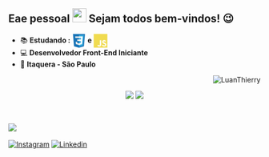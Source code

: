 ## Eae pessoal <img height="28" width="28" src="https://github.com/LuanThierry/LuanThierry/blob/master/m%C3%A3ozinha.gif"> Sejam todos bem-vindos! :wink:
- :books: **Estudando : <img align="center" alt="Thierry-CSS" height="28" width="28" src="https://raw.githubusercontent.com/devicons/devicon/master/icons/css3/css3-original.svg"> e <img align="center" alt="Thierry-JAVASCRIPT" height="28" width="28" src="https://raw.githubusercontent.com/devicons/devicon/master/icons/javascript/javascript-plain.svg">**
- :computer: **Desenvolvedor Front-End Iniciante**
- :city_sunset: **Itaquera - São Paulo**
 <p align="right" > <img src="https://komarev.com/ghpvc/?username=LuanThierry" alt="LuanThierry" /> </p>
<div align="center" > 

<img height="180em" src="https://github-readme-stats.vercel.app/api?username=LuanThierry&show_icons=true&theme=tokyonight&include_all_commits=true&count_private=true"/>
  
<img height="180em" src="https://github-readme-stats.vercel.app/api/top-langs/?username=LuanThierry&layout=compact&langs_count=7&theme=tokyonight"/>
</div>

<div style="display: inline_block"><br> 

</div>

##





<a href="https://www.linkedin.com/in/luantom27/" target="_blank"><img src="https://img.shields.io/badge/-LinkedIn-%230077B5?style=for-the-badge&logo=linkedin&logoColor=white" target="_blank"></a> 



<a href="https://www.instagram.com/invites/contact/?i=9z0acq63dgbv&amp;utm_content=fp0um4j">![Instagram](https://img.shields.io/badge/-Instagram-FF34B3?style=social-square&labelColor=FF3E96&logo=Instagram&amp;logoColor=white&amp;link=https://www.instagram.com/invites/contact/?i=9z0acq63dgbv&amp;utm_content=fp0um4j)</a> 
<a href="https://www.linkedin.com/in/luantom27">![Linkedin](https://img.shields.io/badge/-Linkedin-black?style=social-square&labelColor=black&logo=linkedin&logoColor=white&link=https://https://www.linkedin.com/in/luantom27)</a> 
